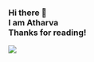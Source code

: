 <p align = "center">
<h3>Hi there 👋<br>
I am Atharva<br>
Thanks for reading!<br></h3>
</p>

![](https://media.giphy.com/media/gkXJ9WxXkWBxu/giphy.gif)
